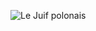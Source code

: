 ![Le Juif polonais](https://upload.wikimedia.org/wikipedia/commons/thumb/b/b2/Vincent_van_Gogh_-_Enclosed_Field_with_Ploughman_-_Google_Art_Project.jpg/350px-Vincent_van_Gogh_-_Enclosed_Field_with_Ploughman_-_Google_Art_Project.jpg)